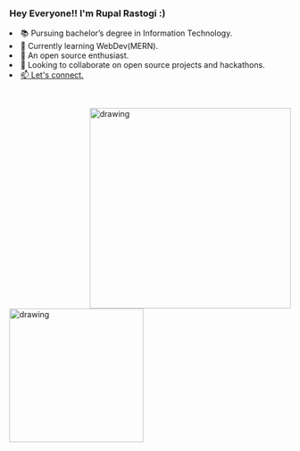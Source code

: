<p align=left>
  <h3>Hey Everyone!! I'm Rupal Rastogi :)</h3>
  <li>📚 Pursuing bachelor’s degree in Information Technology.</li>
  <li> 🌱 Currently learning WebDev(MERN).</li>
  <li> 🫰 An open source enthusiast.</li>
  <li> 👯 Looking to collaborate on open source projects and hackathons.</li>
  <li> <a href= "https://linktr.ee/RupalRastogi">📫 Let's connect.</a> </li>
  <p>&nbsp</p>

</p>
<p><img align="right" src=https://images.squarespace-cdn.com/content/v1/5f402a9d4e121b7f850b4374/1598040805419-QIEZIF4KLQAPB0VV6B58/App-Developer.gif" alt="drawing" width="360" /></p>
  
<p><img align="center" src="https://digiday.com/wp-content/uploads/sites/3/2023/03/typing-man-digiday-gif-2.gif" alt="drawing" width="240" /></p>
